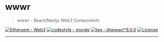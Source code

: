 # wwwr

> wwwr - React/Nextjs Web3 Components

[![Etheruem - Web3](https://img.shields.io/static/v1?label=Etheruem&message=Web3&color=3C3C3D&logo=Ethereum)](https://)
[![codestyle - google](https://img.shields.io/static/v1?label=codestyle&message=google&color=black)](https://github.com/google/gts)
[![tag - @wwwr/^8.0.0](https://img.shields.io/static/v1?label=tag&message=%40wwwr%2F^8.0.0&color=black)](https://)
[![License](https://img.shields.io/badge/License-GPL--3.0-black)](#license)


---
